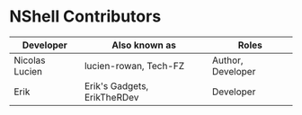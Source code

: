 # NShell Contributors

| Developer | Also known as | Roles |
| --------- | ------------- | ----- |
| Nicolas Lucien | lucien-rowan, Tech-FZ | Author, Developer |
| Erik | Erik's Gadgets, ErikTheRDev | Developer |
